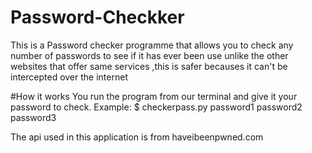 # Password-Checkker
This is a Password checker programme that allows you to check any number of passwords to see if it has ever been use
unlike the other websites that offer same services ,this is safer becauses it can't be intercepted over the internet

#How it works
You run the program from our terminal and give it your password to check.
Example:
      $ checkerpass.py password1 password2 password3 

The api used in this application is from haveibeenpwned.com
